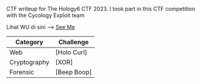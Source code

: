 CTF writeup for The Hology6 CTF 2023. I took part in this CTF competition with the Cycology Exploit team 

Lihat WU di sini --> [See Me](https://drive.google.com/file/d/1mzRheXHX0vyXaFH4JoK_7F1de3je2tV_/view?usp=sharing)

| Category | Challenge |
| --- | --- |
| Web | [Holo Curl]
| Cryptography | [XOR]
| Forensic | [Beep Boop]

